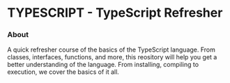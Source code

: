 # TYPESCRIPT - TypeScript Refresher

### About

A quick refresher course of the basics of the TypeScript language. From classes, interfaces, functions, and more, this reository will help you get a better understanding of the language. From installing, compiling to execution, we cover the basics of it all.

